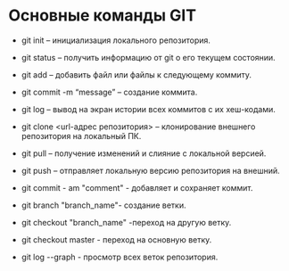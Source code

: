 # Основные команды GIT

* git init – инициализация локального репозитория.

* git status – получить информацию от git о его текущем состоянии.

* git add – добавить файл или файлы к следующему коммиту.

* git commit -m “message” – создание коммита.

* git log – вывод на экран истории всех коммитов с их хеш-кодами.

* git clone <url-адрес репозитория> – клонирование внешнего репозитория на  локальный ПК.

* git pull – получение изменений и слияние с локальной версией.

* git push – отправляет локальную версию репозитория на внешний.

* git commit - am "comment" - добавляет и сохраняет коммит.

* git branch "branch_name"- создание ветки.

* git checkout "branch_name" -переход на другую ветку.

* git checkout master - переход на основную ветку.

* git log --graph - просмотр всех веток репозитория.